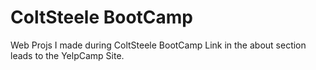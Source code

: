 # ColtSteele BootCamp

Web Projs I made during ColtSteele BootCamp
Link in the about section leads to the YelpCamp Site.
